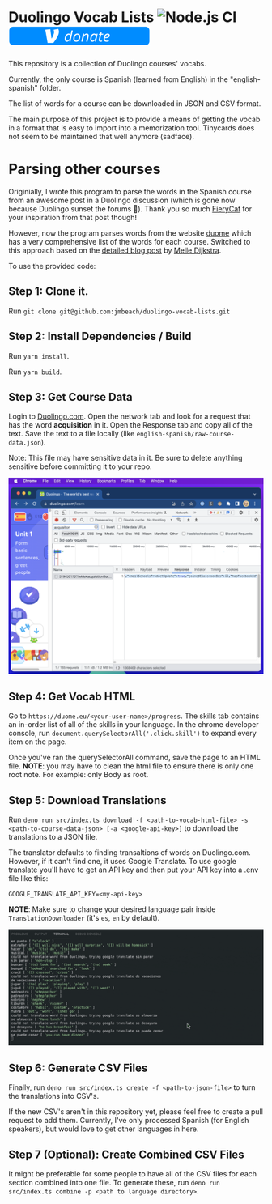 # Duolingo Vocab Lists ![Node.js CI](https://github.com/jmbeach/duolingo-vocab-lists/workflows/Node.js%20CI/badge.svg) [!["Consider making a donation"](./docs/donate-venmo.svg)](https://account.venmo.com/u/Jared-Beach-1)

This repository is a collection of Duolingo courses' vocabs.

Currently, the only course is Spanish (learned from English) in the "english-spanish" folder.

The list of words for a course can be downloaded in JSON and CSV format.

The main purpose of this project is to provide a means of getting the vocab in a format that is easy to import into a memorization tool. Tinycards does not seem to be maintained that well anymore (sadface).

# Parsing other courses

Originially, I wrote this program to parse the words in the Spanish course from an awesome post in a Duolingo discussion (which is gone now because Duolingo sunset the forums 🥲). Thank you so much [FieryCat](https://www.duolingo.com/profile/FieryCat) for your inspiration from that post though!

However, now the program parses words from the website [duome](https://duome.eu/Jared5788/progress) which has a very comprehensive list of the words for each course. Switched to this approach based on the [detailed blog post](https://melledijkstra.github.io/science/extracting-duolingo-vocabulary-to-quizlet) by [Melle Dijkstra](https://melledijkstra.github.io/).

To use the provided code:

## Step 1: Clone it.

Run `git clone git@github.com:jmbeach/duolingo-vocab-lists.git`

## Step 2: Install Dependencies / Build

Run `yarn install`.

Run `yarn build`.

## Step 3: Get Course Data

Login to [Duolingo.com](https://www.duolingo.com/learn). Open the network tab and look for a request that has the word **acquisition** in it. Open the Response tab and copy all of the text. Save the text to a file locally (like `english-spanish/raw-course-data.json`).

Note: This file may have sensitive data in it. Be sure to delete anything sensitive before committing it to your repo.

![json data](./docs/data.png)

## Step 4: Get Vocab HTML

Go to `https://duome.eu/<your-user-name>/progress`. The skills tab contains an in-order list of all of the skills in your language. In the chrome developer console, run `document.querySelectorAll('.click.skill')` to expand every item on the page.

Once you've ran the querySelectorAll command, save the page to an HTML file. **NOTE**: you may have to clean the html file to ensure there is only one root note. For example: only Body as root.

## Step 5: Download Translations

Run `deno run src/index.ts download -f <path-to-vocab-html-file> -s  <path-to-course-data-json> [-a <google-api-key>]` to download the translations to a JSON file.

The translator defaults to finding transaltions of words on Duolingo.com. However, if it can't find one, it uses Google Translate. To use google translate you'll have to get an API key and then put your API key into a .env file like this:

```
GOOGLE_TRANSLATE_API_KEY=<my-api-key>
```

**NOTE**: Make sure to change your desired language pair inside `TranslationDownloader` (it's `es`, `en` by default).

![example of program running](./docs/duolingo-vocab-ex.gif)

## Step 6: Generate CSV Files

Finally, run `deno run src/index.ts create -f <path-to-json-file>` to turn the translations into CSV's.

If the new CSV's aren't in this repository yet, please feel free to create a pull request to add them. Currently, I've only processed Spanish (for English speakers), but would love to get other languages in here.

## Step 7 (Optional): Create Combined CSV Files

It might be preferable for some people to have all of the CSV files for each section combined into one file. To generate these, run `deno run src/index.ts combine -p <path to language directory>`.
